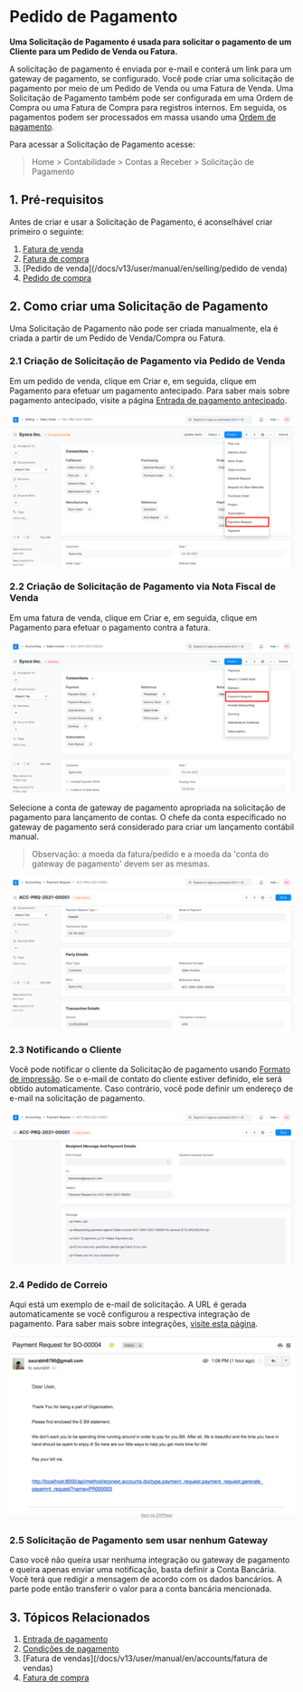 # Pedido de Pagamento


**Uma Solicitação de Pagamento é usada para solicitar o pagamento de um Cliente para um Pedido de Venda ou Fatura.**


A solicitação de pagamento é enviada por e-mail e conterá um link para um gateway de pagamento, se configurado. Você pode criar uma solicitação de pagamento por meio de um Pedido de Venda ou uma Fatura de Venda. Uma Solicitação de Pagamento também pode ser configurada em uma Ordem de Compra ou uma Fatura de Compra para registros internos. Em seguida, os pagamentos podem ser processados ​​em massa usando uma [Ordem de pagamento](/docs/v13/user/manual/en/accounts/payment-order).


Para acessar a Solicitação de Pagamento acesse:



>
> Home > Contabilidade > Contas a Receber > Solicitação de Pagamento
>
>
>


## 1. Pré-requisitos


Antes de criar e usar a Solicitação de Pagamento, é aconselhável criar primeiro o seguinte:


1. [Fatura de venda](/docs/v13/user/manual/en/accounts/fatura-de-venda)
2. [Fatura de compra](/docs/v13/user/manual/en/accounts/purchase-invoice)
3. [Pedido de venda](/docs/v13/user/manual/en/selling/pedido de venda)
4. [Pedido de compra](/docs/v13/user/manual/en/buying/purchase-order)


## 2. Como criar uma Solicitação de Pagamento


Uma Solicitação de Pagamento não pode ser criada manualmente, ela é criada a partir de um Pedido de Venda/Compra ou Fatura.


### 2.1 Criação de Solicitação de Pagamento via Pedido de Venda


Em um pedido de venda, clique em Criar e, em seguida, clique em Pagamento para efetuar um pagamento antecipado. Para saber mais sobre pagamento antecipado, visite a página [Entrada de pagamento antecipado](/docs/v13/user/manual/en/accounts/advance-payment-entry).


![Solicitação de pagamento do pedido de venda](/files/payment-request-from-sales-order.png)


### 2.2 Criação de Solicitação de Pagamento via Nota Fiscal de Venda


Em uma fatura de venda, clique em Criar e, em seguida, clique em Pagamento para efetuar o pagamento contra a fatura.


![Solicitação de pagamento da fatura de vendas](/files/payment-request-from-sales-invoice.png)


Selecione a conta de gateway de pagamento apropriada na solicitação de pagamento para lançamento de contas. O chefe da conta especificado no gateway de pagamento será considerado para criar um lançamento contábil manual.



>
> Observação: a moeda da fatura/pedido e a moeda da 'conta do gateway de pagamento' devem ser as mesmas.
>
>
>


![Detalhes da solicitação de pagamento](/files/payment-request-details.png)


### 2.3 Notificando o Cliente


Você pode notificar o cliente da Solicitação de pagamento usando [Formato de impressão](/docs/v13/user/manual/en/setting-up/print/print-format). Se o e-mail de contato do cliente estiver definido, ele será obtido automaticamente. Caso contrário, você pode definir um endereço de e-mail na solicitação de pagamento.


![Detalhes da solicitação de pagamento](/files/payment-request-recipient-details.png)


### 2.4 Pedido de Correio


Aqui está um exemplo de e-mail de solicitação. A URL é gerada automaticamente se você configurou a respectiva integração de pagamento. Para saber mais sobre integrações, [visite esta página](/docs/v13/user/manual/en/erpnext_integration).


![Solicitação de pagamento](/files/pr-email.png)


### 2.5 Solicitação de Pagamento sem usar nenhum Gateway


Caso você não queira usar nenhuma integração ou gateway de pagamento e queira apenas enviar uma notificação, basta definir a Conta Bancária. Você terá que redigir a mensagem de acordo com os dados bancários. A parte pode então transferir o valor para a conta bancária mencionada.


## 3. Tópicos Relacionados


1. [Entrada de pagamento](/docs/v13/user/manual/en/accounts/payment-entry)
2. [Condições de pagamento](/docs/v13/user/manual/en/accounts/payment-terms)
3. [Fatura de vendas](/docs/v13/user/manual/en/accounts/fatura de vendas)
4. [Fatura de compra](/docs/v13/user/manual/en/accounts/purchase-invoice)